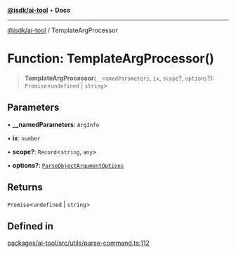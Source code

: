 [**@isdk/ai-tool**](../README.md) • **Docs**

***

[@isdk/ai-tool](../globals.md) / TemplateArgProcessor

# Function: TemplateArgProcessor()

> **TemplateArgProcessor**(`__namedParameters`, `ix`, `scope`?, `options`?): `Promise`\<`undefined` \| `string`\>

## Parameters

• **\_\_namedParameters**: `ArgInfo`

• **ix**: `number`

• **scope?**: `Record`\<`string`, `any`\>

• **options?**: [`ParseObjectArgumentOptions`](../interfaces/ParseObjectArgumentOptions.md)

## Returns

`Promise`\<`undefined` \| `string`\>

## Defined in

[packages/ai-tool/src/utils/parse-command.ts:112](https://github.com/isdk/ai-tool.js/blob/37ada542a786fbbc770f2d61beb564f6e603941d/src/utils/parse-command.ts#L112)
